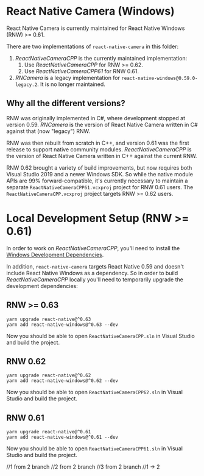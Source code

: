 # React Native Camera (Windows)

React Native Camera is currently maintained for React Native Windows (RNW) >= 0.61.

There are two implementations of `react-native-camera` in this folder:

1. _ReactNativeCameraCPP_ is the currently maintained implementation:
   1. Use _ReactNativeCameraCPP_ for RNW >= 0.62.
   2. Use _ReactNativeCameraCPP61_ for RNW 0.61.
2. _RNCamera_ is a legacy implementation for `react-native-windows@0.59.0-legacy.2`. It is no longer maintained.

## Why all the different versions?

RNW was originally implemented in C#, where development stopped at version 0.59. _RNCamera_ is the version of React Native Camera written in C# against that (now "legacy") RNW.

RNW was then rebuilt from scratch in C++, and version 0.61 was the first release to support native community modules. _ReactNativeCameraCPP_ is the version of React Native Camera written in C++ against the current RNW.

RNW 0.62 brought a variety of build improvements, but now requires both Visual Studio 2019 and a newer Windows SDK. So while the native module APIs are 99% forward-compatible, it's currently necessary to maintain a separate `ReactNativeCameraCPP61.vcxproj` project for RNW 0.61 users. The `ReactNativeCameraCPP.vcxproj` project targets RNW >= 0.62 users.

# Local Development Setup (RNW >= 0.61)

In order to work on _ReactNativeCameraCPP_, you'll need to install the [Windows Development Dependencies](https://microsoft.github.io/react-native-windows/docs/rnw-dependencies).

In addition, `react-native-camera` targets React Native 0.59 and doesn't include React Native Windows as a dependency. So in order to build _ReactNativeCameraCPP_ locally you'll need to temporarily upgrade the development dependencies:

## RNW >= 0.63

```
yarn upgrade react-native@^0.63
yarn add react-native-windows@^0.63 --dev
```

Now you should be able to open `ReactNativeCameraCPP.sln` in Visual Studio and build the project.

## RNW 0.62

```
yarn upgrade react-native@^0.62
yarn add react-native-windows@^0.62 --dev
```

Now you should be able to open `ReactNativeCameraCPP62.sln` in Visual Studio and build the project.

## RNW 0.61

```
yarn upgrade react-native@^0.61
yarn add react-native-windows@^0.61 --dev
```

Now you should be able to open `ReactNativeCameraCPP61.sln` in Visual Studio and build the project.

//1 from 2 branch
//2 from 2 branch
//3 from 2 branch
//1 -> 2